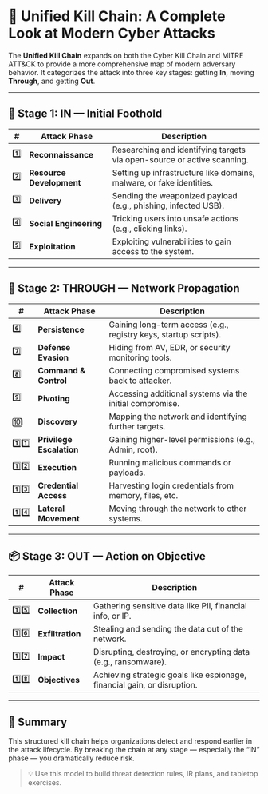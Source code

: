 # 🔗 Unified Kill Chain: A Complete Look at Modern Cyber Attacks

The **Unified Kill Chain** expands on both the Cyber Kill Chain and MITRE ATT&CK to provide a more comprehensive map of modern adversary behavior. It categorizes the attack into three key stages: getting **In**, moving **Through**, and getting **Out**.

---

## 🚪 Stage 1: IN — Initial Foothold

| # | Attack Phase | Description |
|----|--------------|-------------|
| 1️⃣ | **Reconnaissance** | Researching and identifying targets via open-source or active scanning. |
| 2️⃣ | **Resource Development** | Setting up infrastructure like domains, malware, or fake identities. |
| 3️⃣ | **Delivery** | Sending the weaponized payload (e.g., phishing, infected USB). |
| 4️⃣ | **Social Engineering** | Tricking users into unsafe actions (e.g., clicking links). |
| 5️⃣ | **Exploitation** | Exploiting vulnerabilities to gain access to the system. |

---

## 🔄 Stage 2: THROUGH — Network Propagation

| # | Attack Phase | Description |
|----|--------------|-------------|
| 6️⃣ | **Persistence** | Gaining long-term access (e.g., registry keys, startup scripts). |
| 7️⃣ | **Defense Evasion** | Hiding from AV, EDR, or security monitoring tools. |
| 8️⃣ | **Command & Control** | Connecting compromised systems back to attacker. |
| 9️⃣ | **Pivoting** | Accessing additional systems via the initial compromise. |
| 🔟 | **Discovery** | Mapping the network and identifying further targets. |
| 1️⃣1️⃣ | **Privilege Escalation** | Gaining higher-level permissions (e.g., Admin, root). |
| 1️⃣2️⃣ | **Execution** | Running malicious commands or payloads. |
| 1️⃣3️⃣ | **Credential Access** | Harvesting login credentials from memory, files, etc. |
| 1️⃣4️⃣ | **Lateral Movement** | Moving through the network to other systems. |

---

## 📦 Stage 3: OUT — Action on Objective

| # | Attack Phase | Description |
|----|--------------|-------------|
| 1️⃣5️⃣ | **Collection** | Gathering sensitive data like PII, financial info, or IP. |
| 1️⃣6️⃣ | **Exfiltration** | Stealing and sending the data out of the network. |
| 1️⃣7️⃣ | **Impact** | Disrupting, destroying, or encrypting data (e.g., ransomware). |
| 1️⃣8️⃣ | **Objectives** | Achieving strategic goals like espionage, financial gain, or disruption. |

---

## 🎯 Summary

This structured kill chain helps organizations detect and respond earlier in the attack lifecycle. By breaking the chain at any stage — especially the “IN” phase — you dramatically reduce risk.

> 💡 Use this model to build threat detection rules, IR plans, and tabletop exercises.
